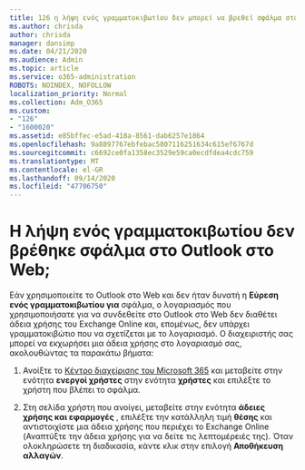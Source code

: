 ```yaml
---
title: 126 η λήψη ενός γραμματοκιβωτίου δεν μπορεί να βρεθεί σφάλμα στο OWA;
ms.author: chrisda
author: chrisda
manager: dansimp
ms.date: 04/21/2020
ms.audience: Admin
ms.topic: article
ms.service: o365-administration
ROBOTS: NOINDEX, NOFOLLOW
localization_priority: Normal
ms.collection: Adm_O365
ms.custom:
- "126"
- "1600020"
ms.assetid: e85bffec-e5ad-418a-8561-dab6257e1864
ms.openlocfilehash: 9a8897767ebfebac5807116251634c615ef6767d
ms.sourcegitcommit: c6692ce0fa1358ec3529e59ca0ecdfdea4cdc759
ms.translationtype: MT
ms.contentlocale: el-GR
ms.lasthandoff: 09/14/2020
ms.locfileid: "47706750"
---
```

# <a name="getting-a-mailbox-not-found-error-in-outlook-on-the-web"></a>Η λήψη ενός γραμματοκιβωτίου δεν βρέθηκε σφάλμα στο Outlook στο Web;

Εάν χρησιμοποιείτε το Outlook στο Web και δεν ήταν δυνατή η **Εύρεση ενός γραμματοκιβωτίου για** σφάλμα, ο λογαριασμός που χρησιμοποιήσατε για να συνδεθείτε στο Outlook στο Web δεν διαθέτει άδεια χρήσης του Exchange Online και, επομένως, δεν υπάρχει γραμματοκιβώτιο που να σχετίζεται με το λογαριασμό. Ο διαχειριστής σας μπορεί να εκχωρήσει μια άδεια χρήσης στο λογαριασμό σας, ακολουθώντας τα παρακάτω βήματα:

1. Ανοίξτε το [Κέντρο διαχείρισης του Microsoft 365](https://portal.office.com/adminportal/home#/homepage) και μεταβείτε στην ενότητα **ενεργοί χρήστες** στην ενότητα **χρήστες** και επιλέξτε το χρήστη που βλέπει το σφάλμα.

2. Στη σελίδα χρήστη που ανοίγει, μεταβείτε στην ενότητα **άδειες χρήσης και εφαρμογές** , επιλέξτε την κατάλληλη τιμή **θέσης** και αντιστοιχίστε μια άδεια χρήσης που περιέχει το Exchange Online (Αναπτύξτε την άδεια χρήσης για να δείτε τις λεπτομέρειές της). Όταν ολοκληρώσετε τη διαδικασία, κάντε κλικ στην επιλογή **Αποθήκευση αλλαγών**.
